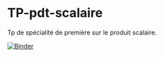 # TP-pdt-scalaire

Tp de spécialité de première sur le produit scalaire.

[![Binder](https://mybinder.org/badge_logo.svg)](https://mybinder.org/v2/gh/jbribet/TP-pdt-scalaire/master?filepath=TP%20pdt%20scalaire.ipynb)
